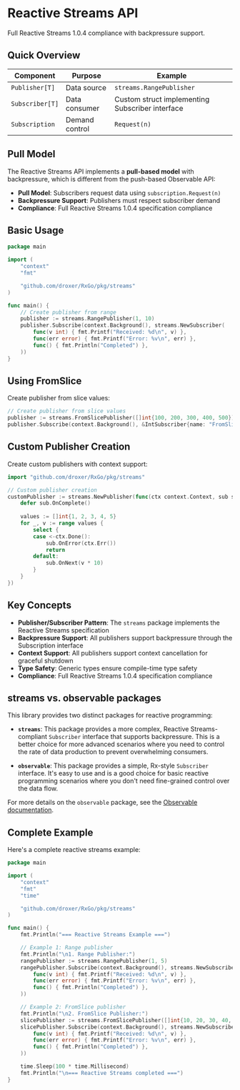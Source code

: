# Reactive Streams API

Full Reactive Streams 1.0.4 compliance with backpressure support.

## Quick Overview

| Component | Purpose | Example |
|-----------|---------|---------|
| `Publisher[T]` | Data source | `streams.RangePublisher` |
| `Subscriber[T]` | Data consumer | Custom struct implementing Subscriber interface |
| `Subscription` | Demand control | `Request(n)` |

## Pull Model

The Reactive Streams API implements a **pull-based model** with backpressure, which is different from the push-based Observable API:

- **Pull Model**: Subscribers request data using `subscription.Request(n)` 
- **Backpressure Support**: Publishers must respect subscriber demand
- **Compliance**: Full Reactive Streams 1.0.4 specification compliance

## Basic Usage

```go
package main

import (
	"context"
	"fmt"

	"github.com/droxer/RxGo/pkg/streams"
)

func main() {
	// Create publisher from range
	publisher := streams.RangePublisher(1, 10)
	publisher.Subscribe(context.Background(), streams.NewSubscriber(
		func(v int) { fmt.Printf("Received: %d\n", v) },
		func(err error) { fmt.Printf("Error: %v\n", err) },
		func() { fmt.Println("Completed") },
	))
}
```


## Using FromSlice

Create publisher from slice values:

```go
// Create publisher from slice values
publisher := streams.FromSlicePublisher([]int{100, 200, 300, 400, 500})
publisher.Subscribe(context.Background(), &IntSubscriber{name: "FromSlice"})
```

## Custom Publisher Creation

Create custom publishers with context support:

```go
import "github.com/droxer/RxGo/pkg/streams"

// Custom publisher creation
customPublisher := streams.NewPublisher(func(ctx context.Context, sub streams.Subscriber[int]) {
    defer sub.OnComplete()
    
    values := []int{1, 2, 3, 4, 5}
    for _, v := range values {
        select {
        case <-ctx.Done():
            sub.OnError(ctx.Err())
            return
        default:
            sub.OnNext(v * 10)
        }
    }
})
```

## Key Concepts

- **Publisher/Subscriber Pattern**: The `streams` package implements the Reactive Streams specification
- **Backpressure Support**: All publishers support backpressure through the Subscription interface
- **Context Support**: All publishers support context cancellation for graceful shutdown
- **Type Safety**: Generic types ensure compile-time type safety
- **Compliance**: Full Reactive Streams 1.0.4 specification compliance

## streams vs. observable packages

This library provides two distinct packages for reactive programming:

-   **`streams`**: This package provides a more complex, Reactive Streams-compliant `Subscriber` interface that supports backpressure. This is a better choice for more advanced scenarios where you need to control the rate of data production to prevent overwhelming consumers.

-   **`observable`**: This package provides a simple, Rx-style `Subscriber` interface. It's easy to use and is a good choice for basic reactive programming scenarios where you don't need fine-grained control over the data flow.

For more details on the `observable` package, see the [Observable documentation](./observable.md).

## Complete Example

Here's a complete reactive streams example:

```go
package main

import (
	"context"
	"fmt"
	"time"

	"github.com/droxer/RxGo/pkg/streams"
)

func main() {
	fmt.Println("=== Reactive Streams Example ===")

	// Example 1: Range publisher
	fmt.Println("\n1. Range Publisher:")
	rangePublisher := streams.RangePublisher(1, 5)
	rangePublisher.Subscribe(context.Background(), streams.NewSubscriber(
		func(v int) { fmt.Printf("Received: %d\n", v) },
		func(err error) { fmt.Printf("Error: %v\n", err) },
		func() { fmt.Println("Completed") },
	))

	// Example 2: FromSlice publisher
	fmt.Println("\n2. FromSlice Publisher:")
	slicePublisher := streams.FromSlicePublisher([]int{10, 20, 30, 40, 50})
	slicePublisher.Subscribe(context.Background(), streams.NewSubscriber(
		func(v int) { fmt.Printf("Received: %d\n", v) },
		func(err error) { fmt.Printf("Error: %v\n", err) },
		func() { fmt.Println("Completed") },
	))

	time.Sleep(100 * time.Millisecond)
	fmt.Println("\n=== Reactive Streams completed ===")
}
```
